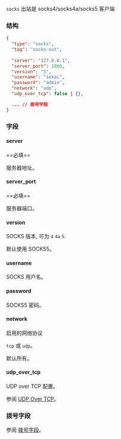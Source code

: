 `socks` 出站是 socks4/socks4a/socks5 客户端

### 结构

```json
{
  "type": "socks",
  "tag": "socks-out",
  
  "server": "127.0.0.1",
  "server_port": 1080,
  "version": "5",
  "username": "sekai",
  "password": "admin",
  "network": "udp",
  "udp_over_tcp": false | {},

  ... // 拨号字段
}
```

### 字段

#### server

==必填==

服务器地址。

#### server_port

==必填==

服务器端口。

#### version

SOCKS 版本, 可为 `4` `4a` `5`.

默认使用 SOCKS5。

#### username

SOCKS 用户名。

#### password

SOCKS5 密码。

#### network

启用的网络协议

`tcp` 或 `udp`。

默认所有。

#### udp_over_tcp

UDP over TCP 配置。

参阅 [UDP Over TCP](/zh/configuration/shared/udp-over-tcp/)。

### 拨号字段

参阅 [拨号字段](/zh/configuration/shared/dial/)。

